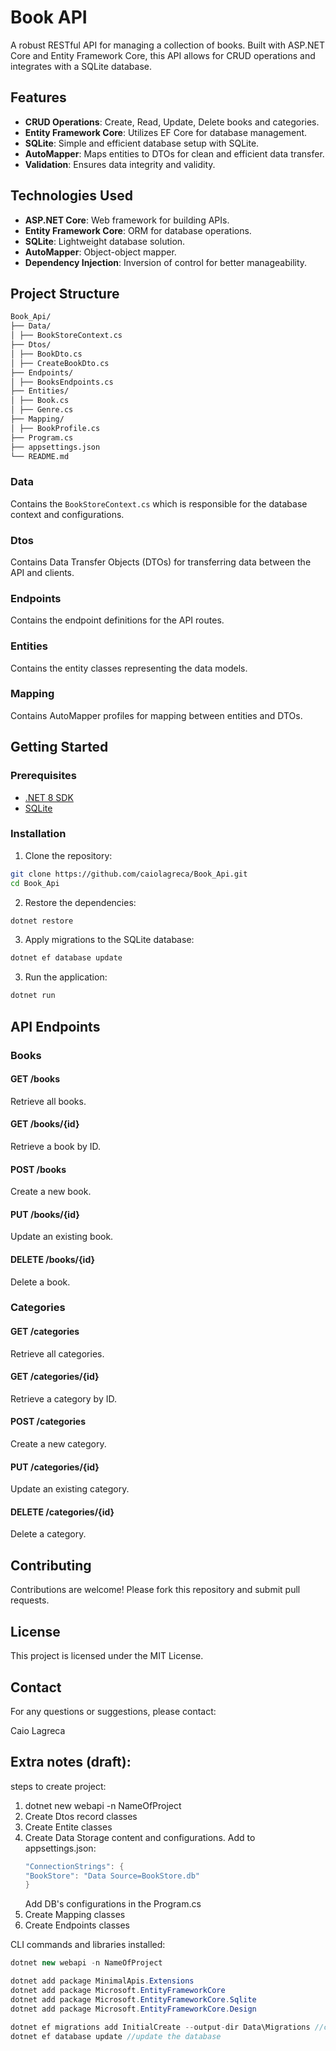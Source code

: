 # Book API

A robust RESTful API for managing a collection of books. Built with ASP.NET Core and Entity Framework Core, this API allows for CRUD operations and integrates with a SQLite database.

## Features

- **CRUD Operations**: Create, Read, Update, Delete books and categories.
- **Entity Framework Core**: Utilizes EF Core for database management.
- **SQLite**: Simple and efficient database setup with SQLite.
- **AutoMapper**: Maps entities to DTOs for clean and efficient data transfer.
- **Validation**: Ensures data integrity and validity.

## Technologies Used

- **ASP.NET Core**: Web framework for building APIs.
- **Entity Framework Core**: ORM for database operations.
- **SQLite**: Lightweight database solution.
- **AutoMapper**: Object-object mapper.
- **Dependency Injection**: Inversion of control for better manageability.

## Project Structure

```bash
Book_Api/
├── Data/
│ ├── BookStoreContext.cs
├── Dtos/
│ ├── BookDto.cs
│ ├── CreateBookDto.cs
├── Endpoints/
│ ├── BooksEndpoints.cs
├── Entities/
│ ├── Book.cs
│ ├── Genre.cs
├── Mapping/
│ ├── BookProfile.cs
├── Program.cs
├── appsettings.json
└── README.md
```

### Data

Contains the `BookStoreContext.cs` which is responsible for the database context and configurations.

### Dtos

Contains Data Transfer Objects (DTOs) for transferring data between the API and clients.

### Endpoints

Contains the endpoint definitions for the API routes.

### Entities

Contains the entity classes representing the data models.

### Mapping

Contains AutoMapper profiles for mapping between entities and DTOs.

## Getting Started

### Prerequisites

- [.NET 8 SDK](https://dotnet.microsoft.com/download/dotnet/8.0)
- [SQLite](https://www.sqlite.org/download.html)

### Installation

1. Clone the repository:

```bash
git clone https://github.com/caiolagreca/Book_Api.git
cd Book_Api
```

2. Restore the dependencies:

```bash
dotnet restore
```

3. Apply migrations to the SQLite database:

```bash
dotnet ef database update
```

3. Run the application:

```bash
dotnet run
```

## API Endpoints

### Books

#### GET /books

Retrieve all books.

#### GET /books/{id}

Retrieve a book by ID.

#### POST /books

Create a new book.

#### PUT /books/{id}

Update an existing book.

#### DELETE /books/{id}

Delete a book.

### Categories

#### GET /categories

Retrieve all categories.

#### GET /categories/{id}

Retrieve a category by ID.

#### POST /categories

Create a new category.

#### PUT /categories/{id}

Update an existing category.

#### DELETE /categories/{id}

Delete a category.

## Contributing

Contributions are welcome! Please fork this repository and submit pull requests.

## License

This project is licensed under the MIT License.

## Contact

For any questions or suggestions, please contact:

Caio Lagreca

## Extra notes (draft):

steps to create project:

1. dotnet new webapi -n NameOfProject
2. Create Dtos record classes
3. Create Entite classes
4. Create Data Storage content and configurations.
   Add to appsettings.json:
   ```csharp
   "ConnectionStrings": {
   "BookStore": "Data Source=BookStore.db"
   }
   ```
   Add DB's configurations in the Program.cs
5. Create Mapping classes
6. Create Endpoints classes

CLI commands and libraries installed:

```csharp
dotnet new webapi -n NameOfProject

dotnet add package MinimalApis.Extensions
dotnet add package Microsoft.EntityFrameworkCore
dotnet add package Microsoft.EntityFrameworkCore.Sqlite
dotnet add package Microsoft.EntityFrameworkCore.Design

dotnet ef migrations add InitialCreate --output-dir Data\Migrations //create the DB migrations; You can choose any name for InitialCreate
dotnet ef database update //update the database
```
